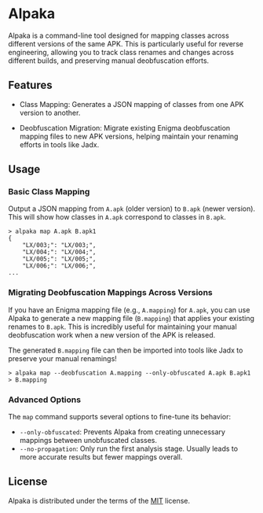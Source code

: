 # Alpaka

Alpaka is a command-line tool designed for mapping classes across different
versions of the same APK. This is particularly useful for reverse engineering,
allowing you to track class renames and changes across different builds, and
preserving manual deobfuscation efforts.

## Features

* Class Mapping: Generates a JSON mapping of classes from one APK version to another.

* Deobfuscation Migration: Migrate existing Enigma deobfuscation
  mapping files to new APK versions, helping maintain your renaming efforts
  in tools like Jadx.

## Usage

### Basic Class Mapping

Output a JSON mapping from `A.apk` (older version) to `B.apk` (newer version).
This will show how classes in `A.apk` correspond to classes in `B.apk`.

```console
> alpaka map A.apk B.apk1
{
    "LX/003;": "LX/003;",
    "LX/004;": "LX/004;",
    "LX/005;": "LX/005;",
    "LX/006;": "LX/006;",
...
```

### Migrating Deobfuscation Mappings Across Versions

If you have an Enigma mapping file (e.g., `A.mapping`) for `A.apk`, you can use
Alpaka to generate a new mapping file (`B.mapping`) that applies your existing
renames to `B.apk`. This is incredibly useful for maintaining your manual
deobfuscation work when a new version of the APK is released.

The generated `B.mapping` file can then be imported into tools like Jadx to preserve your manual renamings!

```console
> alpaka map --deobfuscation A.mapping --only-obfuscated A.apk B.apk1 > B.mapping
```

### Advanced Options

The `map` command supports several options to fine-tune its behavior:

* `--only-obfuscated`: Prevents Alpaka from creating unnecessary mappings
  between unobfuscated classes.
* `--no-propagation`: Only run the first analysis stage. Usually leads to more
  accurate results but fewer mappings overall.

## License

Alpaka is distributed under the terms of the [MIT](https://spdx.org/licenses/MIT.html) license.
